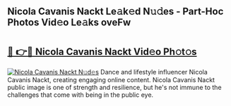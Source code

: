 ## Nicola Cavanis Nackt Le𝚊k𝚎d N𝚞𝚍es - Part-Hoc Photos Vid𝚎o Le𝚊ks oveFw

# <h2><a href="http://fb2i40.evod.top/?m=Nicola+Cavanis+Nackt">🔗 👉🔴 Nicola Cavanis Nackt Vid𝚎o Ph𝚘t𝚘s</a></h2>

[![Nicola Cavanis Nackt N𝚞d𝚎s](https://i.imgur.com/8V9OHl7.gif)](http://fb2i40.evod.top/?m=Nicola+Cavanis+Nackt)
Dance and lifestyle influencer Nicola Cavanis Nackt, creating engaging online content. Nicola Cavanis Nackt public image is one of strength and resilience, but he's not immune to the challenges that come with being in the public eye. 
